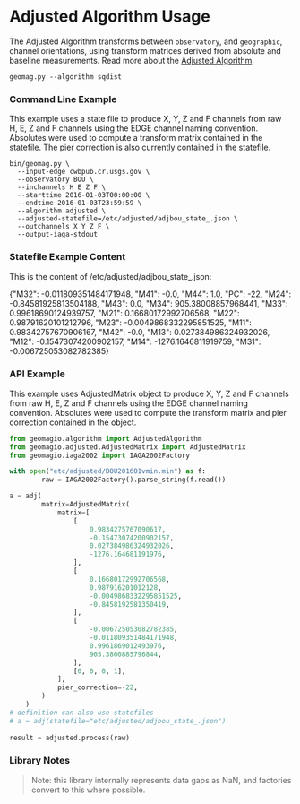 Adjusted Algorithm Usage
========================

The Adjusted Algorithm transforms between `observatory`, and
`geographic`, channel orientations, using transform matrices
derived from absolute and baseline measurements.  Read more about
the [Adjusted Algorithm](./Adjusted.md).

`geomag.py --algorithm sqdist`

### Command Line Example

This example uses a state file to produce X, Y, Z and F channels
from raw H, E, Z and F channels using the EDGE channel naming
convention.  Absolutes were used to compute a transform matrix
contained in the statefile.  The pier correction is also currently
contained in the statefile.

    bin/geomag.py \
      --input-edge cwbpub.cr.usgs.gov \
      --observatory BOU \
      --inchannels H E Z F \
      --starttime 2016-01-03T00:00:00 \
      --endtime 2016-01-03T23:59:59 \
      --algorithm adjusted \
      --adjusted-statefile=/etc/adjusted/adjbou_state_.json \
      --outchannels X Y Z F \
      --output-iaga-stdout

### Statefile Example Content

This is the content of /etc/adjusted/adjbou_state_.json:

{"M32": -0.011809351484171948, "M41": -0.0, "M44": 1.0, "PC": -22,
 "M24": -0.84581925813504188, "M43": 0.0,
 "M34": 905.38008857968441, "M33": 0.99618690124939757,
 "M21": 0.16680172992706568, "M22": 0.98791620101212796,
 "M23": -0.0049868332295851525, "M11": 0.98342757670906167,
 "M42": -0.0, "M13": 0.027384986324932026,
 "M12": -0.15473074200902157, "M14": -1276.1646811919759,
 "M31": -0.006725053082782385}

### API Example

This example uses AdjustedMatrix object to produce X, Y, Z and F channels
from raw H, E, Z and F channels using the EDGE channel naming
convention.  Absolutes were used to compute the transform matrix and pier correction
contained in the object.
    
```python
from geomagio.algorithm import AdjustedAlgorithm
from geomagio.adjusted.AdjustedMatrix import AdjustedMatrix
from geomagio.iaga2002 import IAGA2002Factory

with open("etc/adjusted/BOU201601vmin.min") as f:
        raw = IAGA2002Factory().parse_string(f.read())

a = adj(
        matrix=AdjustedMatrix(
            matrix=[
                [
                    0.9834275767090617,
                    -0.15473074200902157,
                    0.027384986324932026,
                    -1276.164681191976,
                ],
                [
                    0.16680172992706568,
                    0.987916201012128,
                    -0.0049868332295851525,
                    -0.8458192581350419,
                ],
                [
                    -0.006725053082782385,
                    -0.011809351484171948,
                    0.9961869012493976,
                    905.3800885796844,
                ],
                [0, 0, 0, 1],
            ],
            pier_correction=-22,
        )
    )
# definition can also use statefiles
# a = adj(statefile="etc/adjusted/adjbou_state_.json")
  
result = adjusted.process(raw)
```




### Library Notes

> Note: this library internally represents data gaps as NaN, and
factories
> convert to this where possible.
